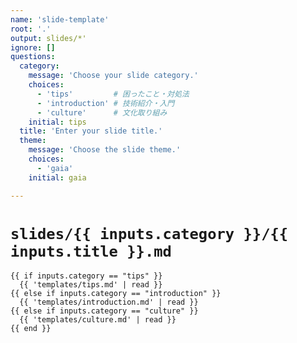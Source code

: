 ```yaml
---
name: 'slide-template'
root: '.'
output: slides/*'
ignore: []
questions:
  category:
    message: 'Choose your slide category.'
    choices:
      - 'tips'         # 困ったこと・対処法
      - 'introduction' # 技術紹介・入門
      - 'culture'      # 文化取り組み
    initial: tips
  title: 'Enter your slide title.'
  theme:
    message: 'Choose the slide theme.'
    choices:
      - 'gaia'
    initial: gaia

---
```


# `slides/{{ inputs.category }}/{{ inputs.title }}.md`

```
{{ if inputs.category == "tips" }}
  {{ 'templates/tips.md' | read }}
{{ else if inputs.category == "introduction" }}
  {{ 'templates/introduction.md' | read }}
{{ else if inputs.category == "culture" }}
  {{ 'templates/culture.md' | read }}
{{ end }}
```
